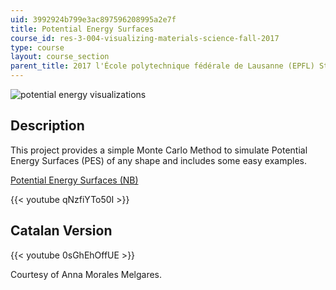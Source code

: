 ```yaml
---
uid: 3992924b799e3ac897596208995a2e7f
title: Potential Energy Surfaces
course_id: res-3-004-visualizing-materials-science-fall-2017
type: course
layout: course_section
parent_title: 2017 l'École polytechnique fédérale de Lausanne (EPFL) Student Projects
---
```


![potential energy visualizations](https://open-learning-course-data-production.s3.amazonaws.com/res-3-004-visualizing-materials-science-fall-2017/94bc1e0bd15d43d9d95ffb464a0099bd_MITRES_3_004F17_28_moral.jpg)

Description
-----------

This project provides a simple Monte Carlo Method to simulate Potential Energy Surfaces (PES) of any shape and includes some easy examples.

[Potential Energy Surfaces (NB)](https://open-learning-course-data-production.s3.amazonaws.com/res-3-004-visualizing-materials-science-fall-2017/d9747cbb2c3eb11b4c7d0fca14d1129a_2017EPFL_moral.nb)

{{< youtube qNzfiYTo50I >}}

Catalan Version
---------------

{{< youtube 0sGhEhOffUE >}}

Courtesy of Anna Morales Melgares.